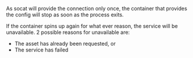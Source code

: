 As socat will provide the connection only once, the container that provides the config will stop as soon as the process exits.

If the container spins up again for what ever reason, the service will be unavailable. 2 possible reasons for unavailable are:

* The asset has already been requested, or
* The service has failed
